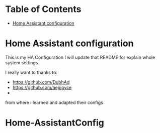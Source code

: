 # Table of Contents
   * [Home Assistant configuration](#home-assistant-configuration)


# Home Assistant configuration

This is my HA Configuration
I will update that README for explain whole system settings.


I really want to thanks to:
- https://github.com/DubhAd
- https://github.com/aegjoyce
- 
from where i learned and adapted their configs
# Home-AssistantConfig
